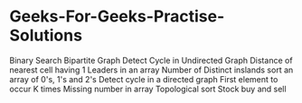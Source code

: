 # Geeks-For-Geeks-Practise-Solutions
Binary Search
Bipartite Graph
Detect Cycle in Undirected Graph
Distance of nearest cell having 1
Leaders in an array
Number of Distinct inslands
sort an array of 0's, 1's and 2's
Detect cycle in a directed graph
First element to occur K times
Missing number in array
Topological sort
Stock buy and sell